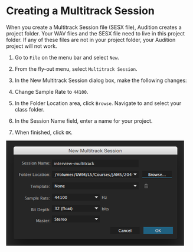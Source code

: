 # Creating a Multitrack Session

When you create a Multitrack Session file \(SESX file\), Audition creates a project folder. Your WAV files and the SESX file need to live in this project folder. If any of these files are not in your project folder, your Audition project will not work.

1. Go to `File` on the menu bar and select `New`.
2. From the fly-out menu, select `Multitrack Session`.
3. In the New Multitrack Session dialog box, make the following changes:
  1. Change Sample Rate to `44100`.
  2. In the Folder Location area, click `Browse`. Navigate to and select your class folder.
  3. In the Session Name field, enter a name for your project.

4. When finished, click `OK`.

![Text text texst extra long text Text text texst extra long text Text text texst extra long text](/assets/creating-multitrack-session.png)

